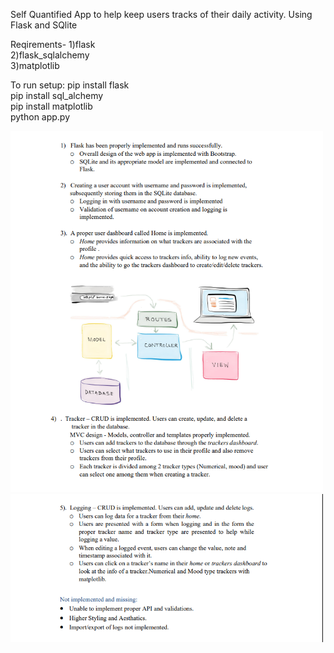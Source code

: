 Self Quantified App to help keep users tracks of their daily activity.
Using Flask and SQlite  

Reqirements-
1)flask  
2)flask_sqlalchemy  
3)matplotlib   
  
To run setup: 
  pip install flask  
  pip install sql_alchemy  
  pip install matplotlib  
  python app.py   

<img src='img/1.png' width=500px/>
<img src='img/2.png' width=500px/>
